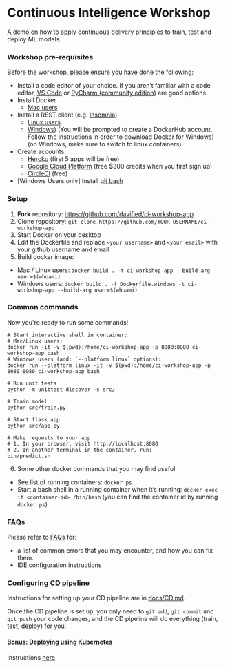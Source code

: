 # Continuous Intelligence Workshop

A demo on how to apply continuous delivery principles to train, test and deploy ML models.

### Workshop pre-requisites

Before the workshop, please ensure you have done the following:
- Install a code editor of your choice. If you aren’t familiar with a code editor, [VS Code](https://code.visualstudio.com/) or [PyCharm (community edition)](https://www.jetbrains.com/pycharm/download/) are good options.
- Install Docker
  - [Mac users](https://docs.docker.com/docker-for-mac/install/)
- Install a REST client (e.g. [Insomnia](https://insomnia.rest/))
  - [Linux users](https://docs.docker.com/install/linux/docker-ce/ubuntu/)
  - [Windows](https://docs.docker.com/docker-for-windows/install/)) (You will be prompted to create a DockerHub account. Follow the instructions in order to download Docker for Windows) (on Windows, make sure to switch to linux containers)
- Create accounts:
  - [Heroku](https://heroku.com) (first 5 apps will be free) 
  - [Google Cloud Platform](https://cloud.google.com) (free $300 credits when you first sign up)
  - [CircleCI](https://circleci.com) (free)
- [Windows Users only] Install [git bash](https://gitforwindows.org/)

### Setup

1. **Fork** repository: https://github.com/davified/ci-workshop-app
2. Clone repository: `git clone https://github.com/YOUR_USERNAME/ci-workshop-app`
3. Start Docker on your desktop
4. Edit the Dockerfile and replace `<your username>` and `<your email>` with your github username and email
5. Build docker image: 
  - Mac / Linux users: `docker build . -t ci-workshop-app --build-arg user=$(whoami)`
  - Windows users: `docker build . -f Dockerfile.windows -t ci-workshop-app --build-arg user=$(whoami)`

### Common commands

Now you're ready to run some commands!

```shell
# Start interactive shell in container:
# Mac/Linux users:
docker run -it -v $(pwd):/home/ci-workshop-app -p 8080:8080 ci-workshop-app bash
# Windows users (add: `--platform linux` options):
docker run --platform linux -it -v $(pwd):/home/ci-workshop-app -p 8080:8080 ci-workshop-app bash

# Run unit tests
python -m unittest discover -s src/

# Train model
python src/train.py

# Start flask app
python src/app.py

# Make requests to your app
# 1. In your browser, visit http://localhost:8080
# 2. In another terminal in the container, run:
bin/predict.sh

```

6. Some other docker commands that you may find useful
- See list of running containers: `docker ps`
- Start a bash shell in a running container when it’s running: `docker exec -it <container-id> /bin/bash` (you can find the container id by running `docker ps`)

### FAQs

Please refer to [FAQs](./docs/FAQs.md) for:
- a list of common errors that you may encounter, and how you can fix them.
- IDE configuration instructions

### Configuring CD pipeline

Instructions for setting up your CD pipeline are in [docs/CD.md](./docs/CD.md).

Once the CD pipeline is set up, you only need to `git add`, `git commit` and `git push` your code changes, and the CD pipeline will do everything (train, test, deploy) for you.

#### Bonus: Deploying using Kubernetes

Instructions [here](./docs/deploy_to_kubernetes.md)